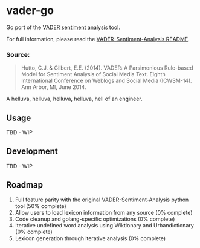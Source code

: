 # vader-go
Go port of the [VADER sentiment analysis tool](https://github.com/cjhutto/vaderSentiment).

For full information, please read the [VADER-Sentiment-Analysis README](https://github.com/cjhutto/vaderSentiment).

### Source:
> Hutto, C.J. & Gilbert, E.E. (2014). VADER: A Parsimonious Rule-based Model for Sentiment Analysis of Social Media Text. Eighth International Conference on Weblogs and Social Media (ICWSM-14). Ann Arbor, MI, June 2014.

A helluva, helluva, helluva, helluva, hell of an engineer.

## Usage

TBD - WIP

## Development

TBD - WIP

## Roadmap

1. Full feature parity with the original VADER-Sentiment-Analysis python tool (50% complete)
2. Allow users to load lexicon information from any source (0% complete)
3. Code cleanup and golang-specific optimizations (0% complete)
4. Iterative undefined word analysis using Wiktionary and Urbandictionary (0% complete)
5. Lexicon generation through iterative analysis (0% complete)